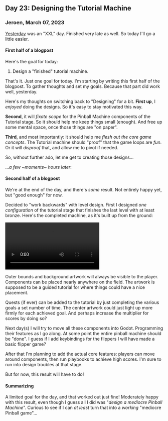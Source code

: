 ## Day 23: Designing the Tutorial Machine

### **Jeroen**, March 07, 2023

[Yesterday](#post-2023-03-06) was an "XXL" day.
Finished very late as well.
So today I'll go a little easier.

#### First half of a blogpost

Here's the goal for today:

1. Design a "finished" tutorial machine.

That's it.
Just one goal for today.
I'm starting by writing this first half of the blogpost.
To gather thoughts and set my goals.
Because that part did work well, yesterday.

Here's my thoughts on switching back to "Designing" for a bit.
**First up**, I _enjoyed_ doing the designs.
So it's easy to stay motivated this way.

**Second**, it will _fixate scope_ for the Pinball Machine components of the Tutorial stage.
So it should help me keep things small (enough).
And free up some mental space, once those things are "on paper".

**Third**, and most importantly:
it should help me _flesh out the core game concepts_.
The Tutorial machine should "proof" that the game loops are _fun_.
Or it will _disproof_ that, and allow me to pivot if needed.

So, without further ado, let me get to creating those designs...

..._a few ~moments~ hours later_:

#### Second half of a blogpost

We're at the end of the day, and there's _some_ result.
Not entirely happy yet, but "good enough" for now.

Decided to "work backwards" with level design.
First I designed _one configuration_ of the tutorial stage that finishes the last level with at least bronze.
Here's the completed machine, as it's built up from the ground:

<video controls loop style="max-width: 530px">
  <source src="/img/pincrediball-prototype-007-design-buildup.mp4" type="video/mp4" />
  Video recording the Tutorial Pinball Machine, layer for layer appearing
</video>

Outer bounds and background artwork will always be visible to the player.
Components can be placed nearly anywhere on the field.
The artwork is supposed to be a guided tutorial for where things could have a nice placement.

Quests (if ever) can be added to the tutorial by just completing the various goals a set number of time.
The center artwork could just light up more firmly for each achieved goal.
And perhaps increase the multiplier for scores by doing so?

Next day(s) I will try to move all these components into Godot.
Programming their features as I go along.
At some point the entire pinball machine should be "done".
I guess if I add keybindings for the flippers I will have made a basic flipper game?

After that I'm planning to add the actual core features:
players can move around components, then run playbooks to achieve high scores.
I'm sure to run into design troubles at that stage.

But for now, this result will have to do!

#### Summarizing

A limited goal for the day, and that worked out just fine!
Moderately happy with this result, even though I guess all I did was "_design a mediocre Pinball Machine_".
Curious to see if I can _at least_ turn that into a _working_ "mediocre Pinball game"...
